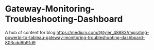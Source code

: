 # Gateway-Monitoring-Troubleshooting-Dashboard
A hub of content for blog https://medium.com/@tyler_48883/migrating-powerbi-to-tableau-gateway-monitoring-troubleshooting-dashboard-803cdd6b91d9
